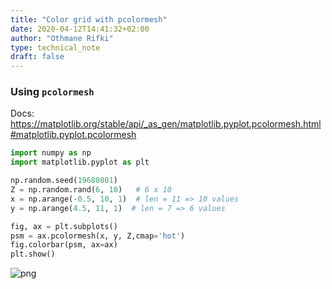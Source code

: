 ```yaml
---
title: "Color grid with pcolormesh"
date: 2020-04-12T14:41:32+02:00
author: "Othmane Rifki"
type: technical_note
draft: false
---
```

### Using `pcolormesh`
Docs: https://matplotlib.org/stable/api/_as_gen/matplotlib.pyplot.pcolormesh.html#matplotlib.pyplot.pcolormesh


```python
import numpy as np
import matplotlib.pyplot as plt

np.random.seed(19680801)
Z = np.random.rand(6, 10)   # 6 x 10
x = np.arange(-0.5, 10, 1)  # len = 11 => 10 values
y = np.arange(4.5, 11, 1)  # len = 7 => 6 values

fig, ax = plt.subplots()
psm = ax.pcolormesh(x, y, Z,cmap='hot')
fig.colorbar(psm, ax=ax)
plt.show()
```


    
![png](pcolormesh_2_0.png)
    


